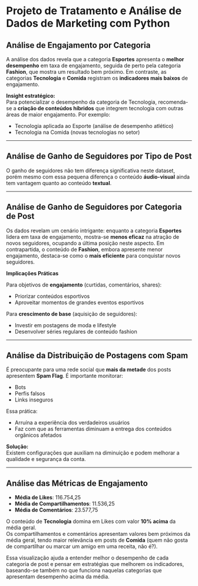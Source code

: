 # Projeto de Tratamento e Análise de Dados de Marketing com Python 

## Análise de Engajamento por Categoria

A análise dos dados revela que a categoria **Esportes** apresenta o **melhor desempenho** em taxa de engajamento, seguida de perto pela categoria **Fashion**, que mostra um resultado bem próximo. Em contraste, as categorias **Tecnologia** e **Comida** registram os **indicadores mais baixos** de engajamento.

**Insight estratégico:**  
Para potencializar o desempenho da categoria de Tecnologia, recomenda-se a **criação de conteúdos híbridos** que integrem tecnologia com outras áreas de maior engajamento. Por exemplo:  
- Tecnologia aplicada ao Esporte (análise de desempenho atlético)  
- Tecnologia na Comida (novas tecnologias no setor)  

---

## Análise de Ganho de Seguidores por Tipo de Post

O ganho de seguidores não tem diferença significativa neste dataset, porém mesmo com essa pequena diferença o conteúdo **áudio-visual** ainda tem vantagem quanto ao conteúdo **textual**.

---

## Análise de Ganho de Seguidores por Categoria de Post

Os dados revelam um cenário intrigante: enquanto a categoria **Esportes** lidera em taxa de engajamento, mostra-se **menos eficaz** na atração de novos seguidores, ocupando a última posição neste aspecto. Em contrapartida, o conteúdo de **Fashion**, embora apresente menor engajamento, destaca-se como o **mais eficiente** para conquistar novos seguidores.

**Implicações Práticas**  

Para objetivos de **engajamento** (curtidas, comentários, shares):  
- Priorizar conteúdos esportivos  
- Aproveitar momentos de grandes eventos esportivos  

Para **crescimento de base** (aquisição de seguidores):  
- Investir em postagens de moda e lifestyle  
- Desenvolver séries regulares de conteúdo fashion  

---

## Análise da Distribuição de Postagens com Spam

É preocupante para uma rede social que **mais da metade** dos posts apresentem **Spam Flag**. É importante monitorar:  
- Bots  
- Perfis falsos  
- Links inseguros  

Essa prática:  
- Arruína a experiência dos verdadeiros usuários  
- Faz com que as ferramentas diminuam a entrega dos conteúdos orgânicos afetados  

**Solução:**  
Existem configurações que auxiliam na diminuição e podem melhorar a qualidade e segurança da conta.

---

## Análise das Métricas de Engajamento

- **Média de Likes**: 116.754,25  
- **Média de Compartilhamentos**: 11.536,25  
- **Média de Comentários**: 23.577,75  

O conteúdo de **Tecnologia** domina em Likes com valor **10% acima** da média geral.  
Os compartilhamentos e comentários apresentam valores bem próximos da média geral, tendo maior relevância em posts de **Comida** (quem não gosta de compartilhar ou marcar um amigo em uma receita, não é?).

Essa visualização ajuda a entender melhor o desempenho de cada categoria de post e pensar em estratégias que melhorem os indicadores, baseando-se também no que funciona naquelas categorias que apresentam desempenho acima da média.

